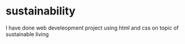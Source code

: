 # sustainability
I have done web develeopment project using html and css on topic of sustainable living 
